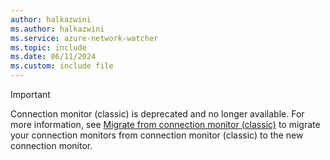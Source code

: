 ```yaml
---
author: halkazwini
ms.author: halkazwini
ms.service: azure-network-watcher
ms.topic: include
ms.date: 06/11/2024
ms.custom: include file
---
```

> [!IMPORTANT]
> Connection monitor (classic) is deprecated and no longer available. For more information, see [Migrate from connection monitor (classic)](../articles/network-watcher/migrate-to-connection-monitor-from-connection-monitor-classic.md) to migrate your connection monitors from connection monitor (classic) to the new connection monitor.